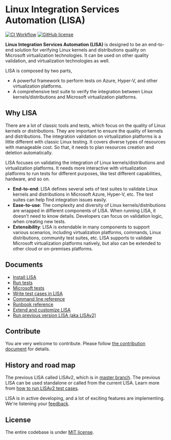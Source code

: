 # Linux Integration Services Automation (LISA)

[![CI
Workflow](https://github.com/microsoft/lisa/workflows/CI%20Workflow/badge.svg?branch=main)](https://github.com/microsoft/lisa/actions?query=workflow%3A%22CI+Workflow+for+LISAv3%22+event%3Apush+branch%3Amain)
[![GitHub
license](https://img.shields.io/github/license/microsoft/lisa)](https://github.com/microsoft/lisa/blob/main/LICENSE)

**Linux Integration Services Automation (LISA)** is designed to be an end-to-end
solution for verifying Linux kernels and distributions quality on Microsoft
virtualization technologies. It can be used on other quality validation, and
virtualization technologies as well.

LISA is composed by two parts,

* A powerful framework to perform tests on Azure, Hyper-V, and other
  virtualization platforms.
* A comprehensive test suite to verify the integration between Linux
  kernels/distributions and Microsoft virtualization platforms.

## Why LISA

There are a lot of classic tools and tests, which focus on the quality of Linux
kernels or distributions. They are important to ensure the quality of kernels
and distributions. The integration validation on virtualization platforms is a
little different with classic Linux testing. It covers diverse types of
resources with manageable cost. So that, it needs to plan resources creation and
deletion automatically.

LISA focuses on validating the integration of Linux kernels/distributions and
virtualization platforms. It needs more interactive with virtualization
platforms to run tests for different purposes, like test different capabilities,
hardware, and so on.

* **End-to-end**: LISA defines several sets of test suites to validate Linux
  kernels and distributions in Microsoft Azure, Hyper-V, etc. The test suites
  can help find integration issues easily.
* **Ease-to-use**: The complexity and diversity of Linux kernels/distributions
  are wrapped in different components of LISA. When running LISA, it doesn't
  need to know details. Developers can focus on validation logic, when creating
  new tests.
* **Extensibility**: LISA is extendable in many components to support various
  scenarios, including virtualization platforms, commands, Linux distributions,
  community test suites, etc. LISA supports to validate Microsoft virtualization
  platforms natively, but also can be extended to other cloud or on-premises
  platforms.

## Documents

* [Install LISA](docs/install.md)
* [Run tests](docs/run.md)
* [Microsoft tests](docs/microsoft_tests.md)
* [Write test cases in LISA](docs/write_case.md)
* [Command line reference](docs/command_line.md)
* [Runbook reference](docs/runbook.md)
* [Extend and customize LISA](docs/extension.md)
* [Run previous version LISA (aka LISAv2)](docs/run_legacy.md)

## Contribute

You are very welcome to contribute. Please follow [the contribution
document](docs/contributing.md) for details.

## History and road map

The previous LISA called LISAv2, which is in [master
branch](https://github.com/microsoft/lisa/tree/master). The previous LISA can be
used standalone or called from the current LISA. Learn more from [how to run
LISAv2 test cases](docs/run_legacy.md).

LISA is in active developing, and a lot of exciting features are implementing.
We're listening your [feedback](https://github.com/microsoft/lisa/issues/new).

## License

The entire codebase is under [MIT license](LICENSE).
